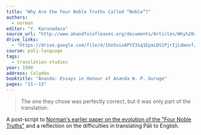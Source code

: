 ```yaml
---
title: "Why Are the Four Noble Truths Called “Noble”?"
authors:
  - norman
editor: "Y. Karunadasa"
source_url: "http://www.ahandfulofleaves.org/documents/Articles/Why%20are%20the%20Four%20Noble%20Truths%20Called%20Noble_Norman_PTS_2008.pdf"
drive_links:
  - "https://drive.google.com/file/d/1he5oix6PYZ31q1EpaLDS1PjrIjLdmovf/view?usp=drivesdk"
course: pali-language
tags:
  - translation-studies
year: 1990
address: Colombo
booktitle: "Ānanda: Essays in Honour of Ananda W. P. Guruge"
pages: "11--13"
---
```


> The one they chose was perfectly correct, but it was only part of the translation.

A post-script to [Norman's earlier paper on the evolution of the "Four Noble Truths"](/content/papers/four-noble-truths_norman) and a reflection on the difficulties in translating Pāli to English.
